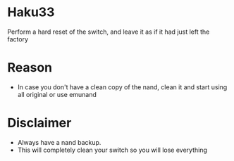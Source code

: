 # Haku33
Perform a hard reset of the switch, and leave it as if it had just left the factory 

# Reason
* In case you don't have a clean copy of the nand, clean it and start using all original or use emunand

# Disclaimer
* Always have a nand backup.
* This will completely clean your switch so you will lose everything
